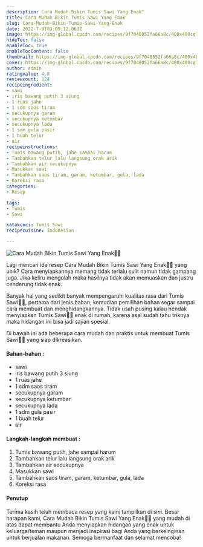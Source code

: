 ```yaml
---
description: Cara Mudah Bikin Tumis Sawi Yang Enak"
title: Cara Mudah Bikin Tumis Sawi Yang Enak
slug: Cara-Mudah-Bikin-Tumis-Sawi-Yang-Enak
date: 2022-7-9T03:09:12.063Z
image: https://img-global.cpcdn.com/recipes/9f7048052fa66a8c/400x400cq70/photo.jpg
hideToc: false
enableToc: true
enableTocContent: false
thumbnail: https://img-global.cpcdn.com/recipes/9f7048052fa66a8c/400x400cq70/photo.jpg
cover: https://img-global.cpcdn.com/recipes/9f7048052fa66a8c/400x400cq70/photo.jpg
author: admin
ratingvalue: 4.8
reviewcount: 124
recipeingredient:
- sawi
- iris bawang putih 3 siung
- 1 ruas jahe
- 1 sdm saos tiram
- secukupnya garam
- secukupnya ketumbar
- secukupnya lada
- 1 sdm gula pasir
- 1 buah telur
- air
recipeinstructions:
- Tumis bawang putih, jahe sampai harum
- Tambahkan telur lalu langsung orak arik
- Tambahkan air secukupnya
- Masukkan sawi
- Tambahkan saos tiram, garam, ketumbar, gula, lada
- Koreksi rasa
categories:
- Resep

tags:
- Tumis
- Sawi

katakunci: Tumis Sawi
recipecuisine: Indonesian

---
```


![Cara Mudah Bikin Tumis Sawi Yang Enak👩‍🍳](https://img-global.cpcdn.com/recipes/9f7048052fa66a8c/400x400cq70/photo.jpg)

Lagi mencari ide resep Cara Mudah Bikin Tumis Sawi Yang Enak👩‍🍳 yang unik? Cara menyiapkannya memang tidak terlalu sulit namun tidak gampang juga. Jika keliru mengolah maka hasilnya tidak akan memuaskan dan justru cenderung tidak enak.

Banyak hal yang sedikit banyak mempengaruhi kualitas rasa dari Tumis Sawi👩‍🍳, pertama dari jenis bahan, kemudian pemilihan bahan segar sampai cara membuat dan menghidangkannya. Tidak usah pusing kalau hendak menyiapkan Tumis Sawi👩‍🍳 enak di rumah, karena asal sudah tahu triknya maka hidangan ini bisa jadi sajian spesial.

Di bawah ini ada beberapa cara mudah dan praktis untuk membuat Tumis Sawi👩‍🍳 yang siap dikreasikan.

<!--inarticleads1-->

#### Bahan-bahan :

- sawi
- iris bawang putih 3 siung
- 1 ruas jahe
- 1 sdm saos tiram
- secukupnya garam
- secukupnya ketumbar
- secukupnya lada
- 1 sdm gula pasir
- 1 buah telur
- air

<!--inarticleads2-->

#### Langkah-langkah membuat :

1. Tumis bawang putih, jahe sampai harum
1. Tambahkan telur lalu langsung orak arik
1. Tambahkan air secukupnya
1. Masukkan sawi
1. Tambahkan saos tiram, garam, ketumbar, gula, lada
1. Koreksi rasa

#### Penutup

Terima kasih telah membaca resep yang kami tampilkan di sini. Besar harapan kami, Cara Mudah Bikin Tumis Sawi Yang Enak👩‍🍳 yang mudah di atas dapat membantu Anda menyiapkan hidangan yang enak untuk keluarga/teman maupun menjadi inspirasi bagi Anda yang berkeinginan untuk berjualan makanan. Semoga bermanfaat dan selamat mencoba!